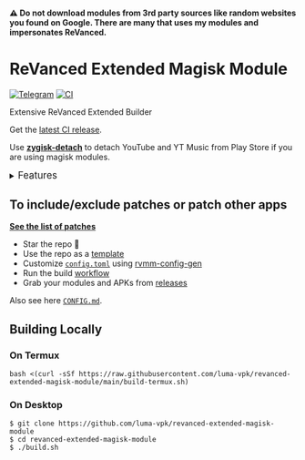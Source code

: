 #### ⚠️ Do not download modules from 3rd party sources like random websites you found on Google. There are many that uses my modules and impersonates ReVanced.

# ReVanced Extended Magisk Module
[![Telegram](https://img.shields.io/badge/Telegram-2CA5E0?style=for-the-badge&logo=telegram&logoColor=white)](https://t.me/wuquta)
[![CI](https://github.com/luma-vpk/revanced-extended-magisk-module/actions/workflows/ci.yml/badge.svg?event=schedule)](https://github.com/luma-vpk/revanced-extended-magisk-module/actions/workflows/ci.yml)

Extensive ReVanced Extended Builder

Get the [latest CI release](https://github.com/luma-vpk/revanced-extended-magisk-module/releases).

Use [**zygisk-detach**](https://github.com/j-hc/zygisk-detach) to detach YouTube and YT Music from Play Store if you are using magisk modules. 

<details><summary><big>Features</big></summary>
<ul>
 <li>Support all present and future ReVanced Extended apps</li>
 <li> Can build APK & Magisk modules</li>
 <li> Updated sometime with the latest versions of apps and patches</li>
 <li> Optimize modules & APK for size</li>
 <li> Modules</li>
    <ul>
     <li> recompile invalidated odex for faster usage</li>
     <li> receive updates from Magisk app</li>
     <li> do not break safetynet or trigger root detections</li>
     <li> handle installation of the correct version of the stock app and all that</li>
     <li> support Magisk and KernelSU</li>
    </ul>
</ul>
Note that the <a href="../../actions/workflows/ci.yml">CI workflow</a> is scheduled to build the modules and APKs everyday using GitHub Actions if there is a change in ReVanced patches. You may want to disable it.
</details>

## To include/exclude patches or patch other apps
[**See the list of patches**](https://j-hc.github.io/rvmm-config-gen/)

 * Star the repo :eyes:
 * Use the repo as a [template](https://github.com/new?template_name=revanced-extended-magisk-module&template_owner=luma-vpk)
 * Customize [`config.toml`](./config.toml) using [rvmm-config-gen](https://j-hc.github.io/rvmm-config-gen/)
 * Run the build [workflow](../../actions/workflows/build.yml)
 * Grab your modules and APKs from [releases](../../releases)

Also see here [`CONFIG.md`](./CONFIG.md).

## Building Locally
### On Termux
```console
bash <(curl -sSf https://raw.githubusercontent.com/luma-vpk/revanced-extended-magisk-module/main/build-termux.sh)
```

### On Desktop
```console
$ git clone https://github.com/luma-vpk/revanced-extended-magisk-module
$ cd revanced-extended-magisk-module
$ ./build.sh
```
